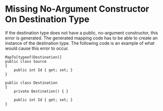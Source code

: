# Missing No-Argument Constructor On Destination Type
If the destination type does not have a public, no-argument constructor, this error is generated. The generated mapping code has to be able to create an instance of the destination type. The following code is an example of what would cause this error to occur.
```
MapTo[typeof(Destination)]
public class Source
{
	public int Id { get; set; }
}

public class Destination
{
	private Destination() { }
	
	public int Id { get; set; }
}
```